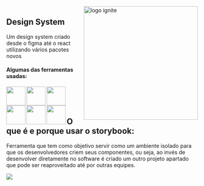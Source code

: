 <img src="https://cdn-icons-png.flaticon.com/512/2147/2147392.png" min-width="10px" max-width="300px" width="300" align="right" alt="logo ignite">

## Design System 

Um design system criado desde o figma até o react utilizando vários pacotes novos </br>

#### Algumas das ferramentas usadas:

<img src="https://cdn-icons-png.flaticon.com/512/1183/1183672.png"  width="50px" align="left" >
<img src="https://avatars.githubusercontent.com/u/22632046?s=280&v=4"  width="50px" align="left" >
<img src="https://cdn-icons-png.flaticon.com/512/5968/5968322.png"  width="50px" align="left" >
<img src="https://cdn-icons-png.flaticon.com/512/5968/5968381.png"  width="50px" align="left" >
<img src="https://upload.wikimedia.org/wikipedia/commons/thumb/d/d5/Tailwind_CSS_Logo.svg/2048px-Tailwind_CSS_Logo.svg.png"  width="50px" align="left" >
<img src="https://vitejs.dev/logo-with-shadow.png"  width="50px" align="left" >
</br>
</br>
</br>

## O que é e porque usar o storybook:

  Ferramenta que tem como objetivo servir como um ambiente isolado para que os desenvolvedores criem seus componentes, ou seja, ao invés de desenvolver diretamente no software é criado um outro projeto apartado que pode ser reaproveitado até por outras equipes.
  
  <a href="https://storybook.js.org" alt="Storybook">
      <img src="https://img.shields.io/badge/-📕Storybook-%23d42a08"/>
  </a>